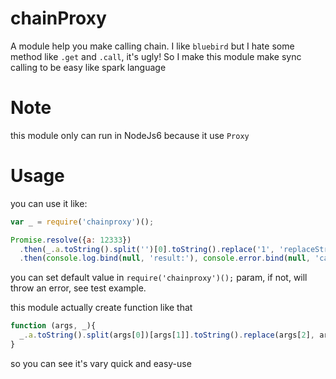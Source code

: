 # chainProxy
A module help you make calling chain.
I like `bluebird` but I hate some method like `.get` and `.call`, it's ugly!
So I make this module make sync calling to be easy like spark language


# Note
this module only can run in NodeJs6 because it use `Proxy`


# Usage
you can use it like:

```javascript
var _ = require('chainproxy')();

Promise.resolve({a: 12333})
  .then(_.a.toString().split('')[0].toString().replace('1', 'replaceStr').length)
  .then(console.log.bind(null, 'result:'), console.error.bind(null, 'catch error:'));
```
you can set default value in `require('chainproxy')();` param, if not, will throw an error, see test example.

this module actually create function like that

```javascript
function (args, _){
  _.a.toString().split(args[0])[args[1]].toString().replace(args[2], args[3]).length
}
```
so you can see it's vary quick and easy-use